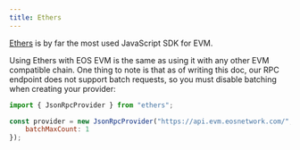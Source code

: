 ```yaml
---
title: Ethers
---
```




[Ethers](https://github.com/ethers-io/ethers.js) is by far the most used JavaScript SDK for EVM.

Using Ethers with EOS EVM is the same as using it with any other EVM compatible chain.
One thing to note is that as of writing this doc, our RPC endpoint does not support batch requests, so you must disable
batching when creating your provider:

```javascript
import { JsonRpcProvider } from "ethers";

const provider = new JsonRpcProvider("https://api.evm.eosnetwork.com/", undefined, {
    batchMaxCount: 1
});
```

